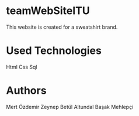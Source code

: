 # teamWebSiteITU
This website is created for a sweatshirt brand.

# Used Technologies
Html
Css
Sql

# Authors
Mert Özdemir
Zeynep Betül Altundal
Başak Mehlepçi
